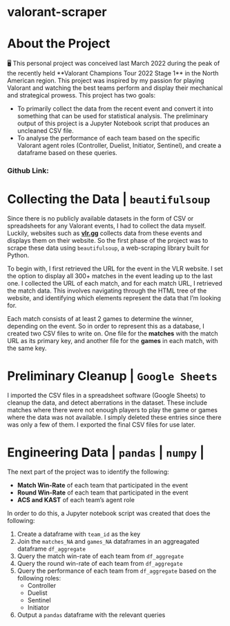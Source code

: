 # valorant-scraper

# About the Project

<aside>
🖥️ This personal project was conceived last March 2022 during the peak of the recently held **Valorant Champions Tour 2022 Stage 1** in the North American region. This project was inspired by my passion for playing Valorant and watching the best teams perform and display their mechanical and strategical prowess. This project has two goals:

- To primarily collect the data from the recent event and convert it into something that can be used for statistical analysis. The preliminary output of this project is a Jupyter Notebook script that produces an uncleaned CSV file.
- To analyse the performance of each team based on the specific Valorant agent roles (Controller, Duelist, Initiator, Sentinel), and create a dataframe based on these queries.

### Github Link:

</aside>

# Collecting the Data | `beautifulsoup`

Since there is no publicly available datasets in the form of CSV or spreadsheets for any Valorant events, I had to collect the data myself. Luckily, websites such as **[vlr.gg](http://vlr.gg)** collects data from these events and displays them on their website. So the first phase of the project was to scrape these data using `beautifulsoup`, a web-scraping library built for Python. 

To begin with, I first retrieved the URL for the event in the VLR website. I set the option to display all 300+ matches in the event leading up to the last one. I collected the URL of each match, and for each match URL, I retrieved the match data. This involves navigating through the HTML tree of the website, and identifying which elements represent the data that I’m looking for. 

Each match consists of at least 2 games to determine the winner, depending on the event. So in order to represent this as a database, I created two CSV files to write on. One file for the **matches** with the match URL as its primary key, and another file for the **games** in each match, with the same key. 

# Preliminary Cleanup | `Google Sheets`

I imported the CSV files in a spreadsheet software (Google Sheets) to cleanup the data, and detect aberrations in the dataset. These include matches where there were not enough players to play the game or games where the data was not available. I simply deleted these entries since there was only a few of them. I exported the final CSV files for use later.

# Engineering Data | `pandas` | `numpy` |

The next part of the project was to identify the following:

- **Match Win-Rate** of each team that participated in the event
- **Round Win-Rate** of each team that participated in the event
- **ACS and KAST** of each team’s agent role

In order to do this, a Jupyter notebook script was created that does the following: 

1. Create a dataframe with `team_id` as the key
2. Join the `matches_NA` and `games_NA` dataframes in an aggreagated dataframe `df_aggregate`
3. Query the match win-rate of each team from `df_aggregate`
4. Query the round win-rate of each team from `df_aggregate`
5. Query the performance of each team from `df_aggregate` based on the following roles:
    - Controller
    - Duelist
    - Sentinel
    - Initiator
6. Output a `pandas` dataframe with the relevant queries
